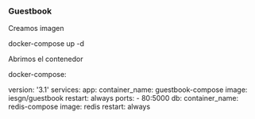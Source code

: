 
### Guestbook

Creamos imagen


docker-compose up -d


Abrimos el contenedor


docker-compose:

version: '3.1'
services:
  app:
    container_name: guestbook-compose
    image: iesgn/guestbook
    restart: always
    ports:
      - 80:5000
  db:
    container_name: redis-compose
    image: redis
    restart: always
